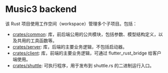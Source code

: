 # Music3 backend

该 Rust 项目使用工作空间（workspace）管理多个子项目。包括：

* [crates/common](../crates/common): 库，前后端公用的公共模块，包括参数、模型结构定义，以及共用的工具函数等。
* [crates/server](../crates/server): 库，后端的主要业务逻辑，不包括启动器。
* [crates/client](../crates/client): 库，前端的主要业务逻辑，可通过 flutter_rust_bridge 给客户端使用。
* [crates/shuttle](../crates/shuttle/): 可执行程序，用于发布到 shuttle.rs 的二进制运行入口。